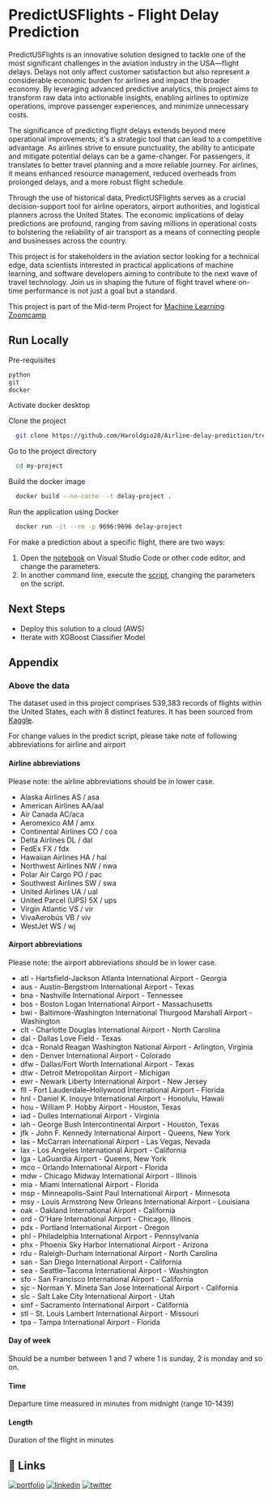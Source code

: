 # PredictUSFlights - Flight Delay Prediction

PredictUSFlights is an innovative solution designed to tackle one of the most significant challenges in the aviation industry in the USA—flight delays. Delays not only affect customer satisfaction but also represent a considerable economic burden for airlines and impact the broader economy. By leveraging advanced predictive analytics, this project aims to transform raw data into actionable insights, enabling airlines to optimize operations, improve passenger experiences, and minimize unnecessary costs.

The significance of predicting flight delays extends beyond mere operational improvements; it's a strategic tool that can lead to a competitive advantage. As airlines strive to ensure punctuality, the ability to anticipate and mitigate potential delays can be a game-changer. For passengers, it translates to better travel planning and a more reliable journey. For airlines, it means enhanced resource management, reduced overheads from prolonged delays, and a more robust flight schedule.

Through the use of historical data, PredictUSFlights serves as a crucial decision-support tool for airline operators, airport authorities, and logistical planners across the United States. The economic implications of delay predictions are profound, ranging from saving millions in operational costs to bolstering the reliability of air transport as a means of connecting people and businesses across the country.

This project is for stakeholders in the aviation sector looking for a technical edge, data scientists interested in practical applications of machine learning, and software developers aiming to contribute to the next wave of travel technology. Join us in shaping the future of flight travel where on-time performance is not just a goal but a standard.

This project is part of the Mid-term Project for [Machine Learning Zoomcamp](https://github.com/DataTalksClub/machine-learning-zoomcamp)




## Run Locally

Pre-requisites

```bash
python
git
docker
```
Activate docker desktop

Clone the project

```bash
  git clone https://github.com/Haroldgio28/Airline-delay-prediction/tree/main
```

Go to the project directory

```bash
  cd my-project
```

Build the docker image

```bash
  docker build --no-cache  -t delay-project . 
```

Run the application using Docker

```bash
  docker run -it --rm -p 9696:9696 delay-project
```
For make a prediction about a specific flight, there are two ways:

1. Open the [notebook](https://github.com/Haroldgio28/Airline-delay-prediction/blob/main/notebooks/predict-test.ipynb) on Visual Studio Code or other code editor, and change the parameters.
2. In another command line, execute the [script](https://github.com/Haroldgio28/Airline-delay-prediction/blob/main/predict-test.py), changing the parameters on the script.


## Next Steps

- Deploy this solution to a cloud (AWS)
- Iterate with XGBoost Classifier Model 

## Appendix

### Above the data
The dataset used in this project comprises 539,383 records of flights within the United States, each with 8 distinct features. It has been sourced from [Kaggle](https://www.kaggle.com/datasets/jimschacko/airlines-dataset-to-predict-a-delay/data).

For change values in the predict script, please take note of following abbreviations for airline and airport

#### Airline abbreviations 
Please note: the airline abbreviations should be in lower case.
- Alaska Airlines AS / asa
- American Airlines AA/aal
- Air Canada AC/aca
- Aeromexico AM / amx
- Continental Airlines CO / coa
- Delta Airlines DL / dal
- FedEx FX / fdx
- Hawaiian Airlines HA / hal
- Northwest Airlines NW / nwa
- Polar Air Cargo PO / pac
- Southwest Airlines SW / swa
- United Airlines UA / ual
- United Parcel (UPS) 5X / ups
- Virgin Atlantic VS / vir
- VivaAerobús VB / viv
- WestJet WS / wj

#### Airport abbreviations 
Please note: the airport abbreviations should be in lower case.
- atl - Hartsfield-Jackson Atlanta International Airport - Georgia
- aus - Austin-Bergstrom International Airport - Texas
- bna - Nashville International Airport - Tennessee
- bos - Boston Logan International Airport - Massachusetts
- bwi - Baltimore-Washington International Thurgood Marshall Airport - Washington
- clt - Charlotte Douglas International Airport - North Carolina
- dal - Dallas Love Field - Texas
- dca - Ronald Reagan Washington National Airport - Arlington, Virginia
- den - Denver International Airport - Colorado
- dfw - Dallas/Fort Worth International Airport - Texas
- dtw - Detroit Metropolitan Airport - Michigan
- ewr - Newark Liberty International Airport - New Jersey
- fll - Fort Lauderdale–Hollywood International Airport - Florida
- hnl - Daniel K. Inouye International Airport - Honolulu, Hawaii
- hou - William P. Hobby Airport - Houston, Texas
- iad - Dulles International Airport - Virginia
- iah - George Bush Intercontinental Airport - Houston, Texas
- jfk - John F. Kennedy International Airport - Queens, New York
- las - McCarran International Airport - Las Vegas, Nevada
- lax - Los Angeles International Airport - California
- lga - LaGuardia Airport - Queens, New York
- mco - Orlando International Airport - Florida
- mdw - Chicago Midway International Airport - Illinois
- mia - Miami International Airport - Florida
- msp - Minneapolis–Saint Paul International Airport - Minnesota
- msy - Louis Armstrong New Orleans International Airport - Louisiana
- oak - Oakland International Airport - California
- ord - O'Hare International Airport - Chicago, Illinois
- pdx - Portland International Airport - Oregon
- phl - Philadelphia International Airport - Pennsylvania
- phx - Phoenix Sky Harbor International Airport - Arizona
- rdu - Raleigh-Durham International Airport - North Carolina
- san - San Diego International Airport - California
- sea - Seattle–Tacoma International Airport - Washington
- sfo - San Francisco International Airport - California
- sjc - Norman Y. Mineta San Jose International Airport - California
- slc - Salt Lake City International Airport - Utah
- smf - Sacramento International Airport - California
- stl - St. Louis Lambert International Airport - Missouri
- tpa - Tampa International Airport - Florida

#### Day of week
Should be a number between 1 and 7 where 1 is sunday, 2 is monday and so on.

#### Time
Departure time measured in minutes from midnight (range 10-1439)

#### Length 
Duration of the flight in minutes




## 🔗 Links
[![portfolio](https://img.shields.io/badge/my_portfolio-000?style=for-the-badge&logo=ko-fi&logoColor=white)](https://github.com/Haroldgio28)
[![linkedin](https://img.shields.io/badge/linkedin-0A66C2?style=for-the-badge&logo=linkedin&logoColor=white)](https://www.linkedin.com/in/haroldgiovannyuribe/)
[![twitter](https://img.shields.io/badge/twitter-1DA1F2?style=for-the-badge&logo=twitter&logoColor=white)](https://twitter.com/HaroldGio28)
